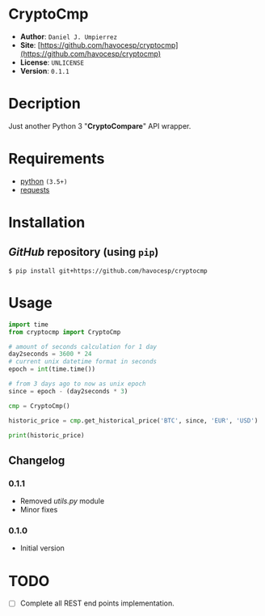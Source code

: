 # CryptoCmp

- **Author**: `Daniel J. Umpierrez`
- **Site**: [https://github.com/havocesp/cryptocmp](https://github.com/havocesp/cryptocmp)
- **License**: `UNLICENSE`
- **Version**: `0.1.1`

# Decription
Just another Python 3 "**CryptoCompare**" API wrapper.

# Requirements
 - [python](https://www.python.org/) `(3.5+)`
 - [requests](https://github.com/TODO/requests)
 
# Installation

## _GitHub_ repository (using `pip`)

`$ pip install git+https://github.com/havocesp/cryptocmp`

# Usage

```python
import time
from cryptocmp import CryptoCmp

# amount of seconds calculation for 1 day
day2seconds = 3600 * 24
# current unix datetime format in seconds
epoch = int(time.time())

# from 3 days ago to now as unix epoch
since = epoch - (day2seconds * 3)

cmp = CryptoCmp()

historic_price = cmp.get_historical_price('BTC', since, 'EUR', 'USD')

print(historic_price)

```

## Changelog

### 0.1.1
- Removed _utils.py_ module
- Minor fixes

### 0.1.0
 - Initial version

# TODO
 - [ ] Complete all REST end points implementation.
